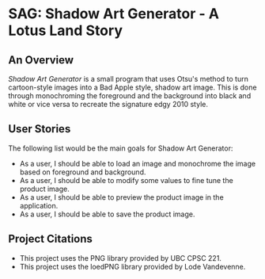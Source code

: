 <img src="">
<br>

# SAG: Shadow Art Generator - A Lotus Land Story

## An Overview
*Shadow Art Generator* is a small program that uses Otsu's method to turn cartoon-style images into a Bad Apple style, shadow art image. 
This is done through monochroming the foreground and the background into black and white or vice versa to recreate the signature edgy 2010 style.

## User Stories
The following list would be the main goals for Shadow Art Generator:
- As a user, I should be able to load an image and monochrome the image based on foreground and background.
- As a user, I should be able to modify some values to fine tune the product image.
- As a user, I should be able to preview the product image in the application.
- As a user, I should be able to save the product image.

## Project Citations
- This project uses the PNG library provided by UBC CPSC 221.
- This project uses the loedPNG library provided by Lode Vandevenne.
